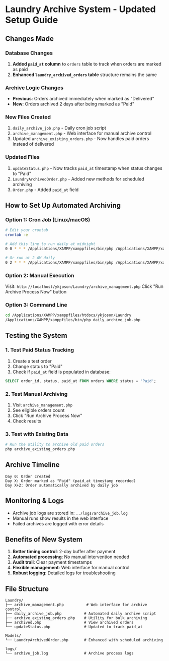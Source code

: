 # Laundry Archive System - Updated Setup Guide

## Changes Made

### Database Changes
1. **Added `paid_at` column** to `orders` table to track when orders are marked as paid
2. **Enhanced `laundry_archived_orders` table** structure remains the same

### Archive Logic Changes
- **Previous**: Orders archived immediately when marked as "Delivered"
- **New**: Orders archived 2 days after being marked as "Paid"

### New Files Created
1. `daily_archive_job.php` - Daily cron job script
2. `archive_management.php` - Web interface for manual archive control
3. Updated `archive_existing_orders.php` - Now handles paid orders instead of delivered

### Updated Files
1. `updateStatus.php` - Now tracks `paid_at` timestamp when status changes to "Paid"
2. `LaundryArchivedOrder.php` - Added new methods for scheduled archiving
3. `Order.php` - Added `paid_at` field

## How to Set Up Automated Archiving

### Option 1: Cron Job (Linux/macOS)
```bash
# Edit your crontab
crontab -e

# Add this line to run daily at midnight
0 0 * * * /Applications/XAMPP/xamppfiles/bin/php /Applications/XAMPP/xamppfiles/htdocs/ykjoson/Laundry/daily_archive_job.php

# Or run at 2 AM daily
0 2 * * * /Applications/XAMPP/xamppfiles/bin/php /Applications/XAMPP/xamppfiles/htdocs/ykjoson/Laundry/daily_archive_job.php
```

### Option 2: Manual Execution
Visit: `http://localhost/ykjoson/Laundry/archive_management.php`
Click "Run Archive Process Now" button

### Option 3: Command Line
```bash
cd /Applications/XAMPP/xamppfiles/htdocs/ykjoson/Laundry
/Applications/XAMPP/xamppfiles/bin/php daily_archive_job.php
```

## Testing the System

### 1. Test Paid Status Tracking
1. Create a test order
2. Change status to "Paid"
3. Check if `paid_at` field is populated in database:
```sql
SELECT order_id, status, paid_at FROM orders WHERE status = 'Paid';
```

### 2. Test Manual Archiving
1. Visit `archive_management.php`
2. See eligible orders count
3. Click "Run Archive Process Now"
4. Check results

### 3. Test with Existing Data
```bash
# Run the utility to archive old paid orders
php archive_existing_orders.php
```

## Archive Timeline
```
Day 0: Order created
Day X: Order marked as "Paid" (paid_at timestamp recorded)
Day X+2: Order automatically archived by daily job
```

## Monitoring & Logs
- Archive job logs are stored in: `../logs/archive_job.log`
- Manual runs show results in the web interface
- Failed archives are logged with error details

## Benefits of New System
1. **Better timing control**: 2-day buffer after payment
2. **Automated processing**: No manual intervention needed
3. **Audit trail**: Clear payment timestamps
4. **Flexible management**: Web interface for manual control
5. **Robust logging**: Detailed logs for troubleshooting

## File Structure
```
Laundry/
├── archive_management.php          # Web interface for archive control
├── daily_archive_job.php          # Automated daily archive script
├── archive_existing_orders.php    # Utility for bulk archiving
├── archived.php                   # View archived orders
└── updateStatus.php               # Updated to track paid_at

Models/
└── LaundryArchivedOrder.php       # Enhanced with scheduled archiving

logs/
└── archive_job.log                # Archive process logs
```